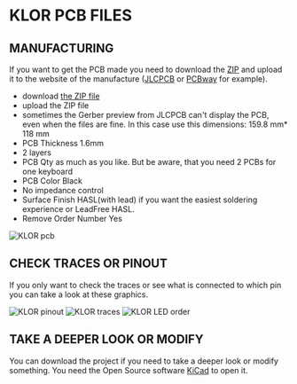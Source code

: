 # KLOR PCB FILES

## MANUFACTURING
If you want to get the PCB made you need to download the [ZIP](../PCB/klor1_3/KLOR_1-3_gerbers.zip) and upload it to the website of the manufacture ([JLCPCB](https://jlcpcb.com/) or [PCBway](https://www.pcbway.com/) for example).

- download [the ZIP file](../PCB/klor1_3/KLOR_1-3_gerbers.zip)
- upload the ZIP file
- sometimes the Gerber preview from JLCPCB can't display the PCB, even when the files are fine. In this case use this dimensions: 159.8 mm* 118 mm
- PCB Thickness 1.6mm
- 2 layers
- PCB Qty as much as you like. But be aware, that you need 2 PCBs for one keyboard
- PCB Color Black
- No impedance control
- Surface Finish HASL(with lead) if you want the easiest soldering experience or LeadFree HASL.
- Remove Order Number Yes

![KLOR pcb](../docs/images/KLORpcb.png)



## CHECK TRACES OR PINOUT

If you only want to check the traces or see what is connected to which pin you can take a look at these graphics.


![KLOR pinout](../docs/images/KLORpinout.png)
![KLOR traces](../docs/images/KLORtraces.png)
![KLOR LED order](../docs/images/KLOR_LEDorder.png)




## TAKE A DEEPER LOOK OR MODIFY 

You can download the project if you need to take a deeper look or modify something. You need the Open Source software [KiCad](https://www.kicad.org/) to open it.
